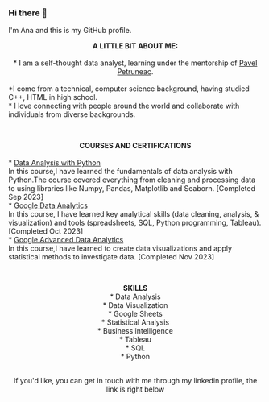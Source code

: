 





### Hi there 👋
I'm Ana and this is my GitHub profile.

 <center>
  <strong>A LITTLE BIT ABOUT ME:
 </center>
  </strong>



<BR>
    <center>* I am a self-thought data analyst, learning under the mentorship of <a href="https://www.linkedin.com/in/ppetruneac/">Pavel Petruneac</a>.</center>
   <BR> *I come from a technical, computer science background, having studied C++, HTML in high school.
 <BR>   * I love connecting with people around the world and collaborate with individuals from diverse backgrounds.
 <BR> 

<BR><center>

<strong>
<font face = "ALGERIAN" size = "5"></font>
 COURSES AND CERTIFICATIONS 
</strong>
</center>
<BR> *
<a href="https://www.freecodecamp.org/certification/fccf47610ef-e3c5-497a-ade2-247801ed3d74/data-analysis-with-python-v7">Data Analysis with Python</a> 
           <BR>In this course,I have learned the fundamentals of data analysis with Python.The course covered everything from cleaning and processing data to using libraries like Numpy, Pandas, Matplotlib and Seaborn. [Completed Sep 2023]
<BR> * 
<a href="https://www.coursera.org/account/accomplishments/professional-cert/K3QBK64WUVJA">Google Data Analytics</a>
           <BR>In this course, I have learned key analytical skills (data cleaning, analysis, & visualization) and tools (spreadsheets, SQL, Python programming, Tableau). [Completed Oct 2023]
<BR> *
<a href="https://www.coursera.org/account/accomplishments/professional-cert/8K7ZNMW5R9SD">Google Advanced Data Analytics</a>
         <BR>In this course,I have learned to create data visualizations and apply statistical methods to investigate data. [Completed Nov 2023]



<BR><CENTER>
<strong>SKILLS
</strong>
<BR> * Data Analysis
<BR> * Data Visualization 
<BR> * Google Sheets
<BR> * Statistical Analysis
<BR> * Business intelligence
<BR> * Tableau
<BR> * SQL 
<BR> * Python 

 <BR>If you'd like, you can get in touch with me through my linkedin profile, the link is right below
 <a href="https://www.linkedin.com/in/ana-maria-hoza-23a004291/"></a>
<!--
**anahoza/anahoza** is a ✨ _special_ ✨ repository because its `README.md` (this file) appears on your GitHub profile.

Here are some ideas to get you started:

- 🔭 I’m currently working on ...
- 🌱 I’m currently learning ...
- 👯 I’m looking to collaborate on ...
- 🤔 I’m looking for help with ...
- 💬 Ask me about ...
- 📫 How to reach me: ...
- 😄 Pronouns: ...
- ⚡ Fun fact: ...
-->
